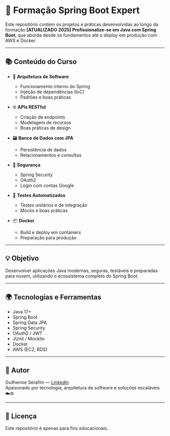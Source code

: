 # 🚀 Formação Spring Boot Expert

Este repositório contém os projetos e práticas desenvolvidas ao longo da formação **[ATUALIZADO 2025] Profissionalize-se em Java com Spring Boot**, que aborda desde os fundamentos até o deploy em produção com AWS e Docker.

---

## 📚 Conteúdo do Curso

- 🧱 **Arquitetura de Software**
  - Funcionamento interno do Spring
  - Injeção de dependências (IoC)
  - Padrões e boas práticas

- 🌐 **APIs RESTful**
  - Criação de endpoints
  - Modelagem de recursos
  - Boas práticas de design

- 🗃️ **Banco de Dados com JPA**
  - Persistência de dados
  - Relacionamentos e consultas

- 🔐 **Segurança**
  - Spring Security
  - OAuth2
  - Login com contas Google

- 🧪 **Testes Automatizados**
  - Testes unitários e de integração
  - Mocks e boas práticas

- 📦 **Docker**
  - Build e deploy em containers
  - Preparação para produção

---

## 💡 Objetivo

Desenvolver aplicações Java modernas, seguras, testáveis e preparadas para nuvem, utilizando o ecossistema completo do Spring Boot.

---

## 🌍 Tecnologias e Ferramentas

- Java 17+
- Spring Boot
- Spring Data JPA
- Spring Security
- OAuth2 / JWT
- JUnit / Mockito
- Docker
- AWS (EC2, RDS)

---

## 🧠 Autor

Guilherme Serafim — [LinkedIn](https://www.linkedin.com/in/guilhermeserafim/)  
Apaixonado por tecnologia, arquitetura de software e soluções escaláveis ☁️⚙️

---

## 📝 Licença

Este repositório é apenas para fins educacionais.
